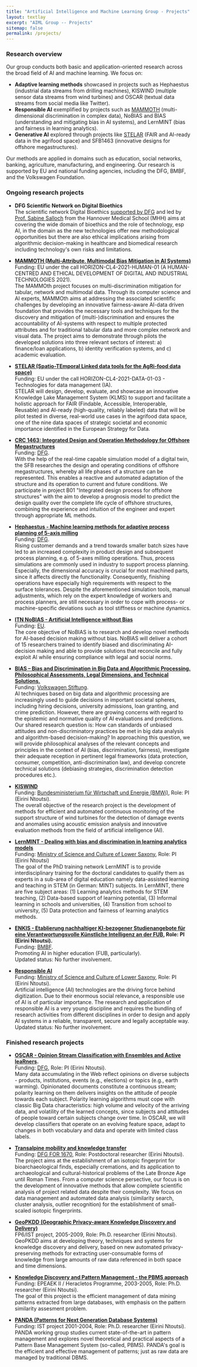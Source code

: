 ```yaml
---
title: "Artificial Intelligence and Machine Learning Group - Projects"
layout: textlay
excerpt: "AIML Group -- Projects"
sitemap: false
permalink: /projects/
---
```


### Research overview
Our group conducts both basic and application-oriented research across the broad field of AI and machine learning. We focus on:
<ul>
  <li><b>Adaptive learning methods</b> showcased in projects such as Hephaestus (industrial data streams from drilling machines), KISWIND (multiple sensor data streams from wind turbines) and OSCAR (textual data streams from social media like Twitter).</li>
    <li><b>Responsible AI</b> exemplified by projects such as <a href = "{{ site.url }}{{ site.baseurl }}/projects/mammoth">MAMMOTH</a> (multi-dimensional discrimination in complex data), NoBIAS and BIAS (understanding and mitigating bias in AI systems), and LernMINT (bias and fairness in learning analytics).</li>
    <li><b>Generative AI</b> explored through projects like <a href = "{{ site.url }}{{ site.baseurl }}/projects/stelar">STELAR</a> (FAIR and AI-ready data in the agrifood space) and SFB1463 (innovative designs for offshore megastructures).
  </ul> 

Our methods are applied in domains such as education, social networks, banking, agriculture, manufacturing, and engineering. Our research is supported by EU and national funding agencies, including the DFG, BMBF, and the Volkswagen Foundation.

### Ongoing research projects
<ul>
  <li><b>DFG Scientific Network on Digital Bioethics</b></li>
The scientific network Digital Bioethics <a href="https://gepris.dfg.de/gepris/projekt/525059925?context=projekt&task=showDetail&id=525059925&" target="_new">supported by DFG</a> and led by <a href="https://www.mhh.de/institute-zentren-forschungseinrichtungen/institut-fuer-geschichte-ethik-und-philosophie-der-medizin/das-team/prof-dr-dr-sabine-salloch" target="_new"> Prof. Sabine Salloch</a> from the Hannover Medical School (MHH) aims at covering the wide domain of bioethics and the role of technology, esp AI, in the domain as the new technologies offer new methodological opportunities but there are also ethical implications arising from algorithmic decision-making in healthcare and biomedical research including technology's own risks and limitations.
</ul>
<ul>
  <li><b><a href = "{{ site.url }}{{ site.baseurl }}/projects/mammoth">MAMMOTH (Multi-Attribute, Multimodal Bias Mitigation in AI Systems)</a></b></li>
Funding: EU under the call HORIZON-CL4-2021-HUMAN-01 (A HUMAN-CENTRED AND ETHICAL DEVELOPMENT OF DIGITAL AND INDUSTRIAL TECHNOLOGIES 2021).<br> 
The MAMMOth project focuses on multi-discrimination mitigation for tabular, network and multimodal data. Through its 
computer science and AI experts, MAMMOth aims at addressing the associated scientific challenges by developing an innovative 
fairness-aware AI-data driven foundation that provides the necessary tools and techniques for the discovery and mitigation of 
(multi-)discrimination and ensures the accountability of AI-systems with respect to multiple protected attributes and for traditional 
tabular data and more complex network and visual data. The project aims to demonstrate through pilots the developed solutions into three relevant sectors of interest: a) finance/loan applications, b) identity verification systems, and c) academic evaluation.
</ul>

<ul>
  <li><b><a href = "{{ site.url }}{{ site.baseurl }}/projects/stelar">STELAR (Spatio-TEmporal Linked data tools for the AgRi-food data space)</a></b></li>
Funding: EU under the call HORIZON-CL4-2021-DATA-01-03 - Technologies for data management (IA).<br> 
  STELAR will design, develop, evaluate, and showcase an innovative Knowledge Lake Management System (KLMS) to support and facilitate a holistic approach for FAIR (Findable, Accessible, Interoperable, Reusable) and AI-ready (high-quality, reliably labeled) data that will be pilot tested in diverse, real-world use cases in the agrifood data space, one of the nine data spaces of strategic societal and economic importance identified in the European Strategy for Data.
 </ul>


<ul>
  <li><b><a href = "{{ site.url }}{{ site.baseurl }}/projects/offshore">CRC 1463:  Integrated Design and Operation Methodology for Offshore Megastructures</a></b></li>
Funding: <a href="https://gepris.dfg.de/gepris/projekt/457016492" target="_new">DFG</a>.<br>
With the help of the real-time capable simulation model of a digital twin, the SFB researches the design and operating conditions of offshore megastructures, whereby all life phases of a structure can be represented. This enables a reactive and automated adaptation of the structure and its operation to current and future conditions.  
We participate in project B01 "Integrated design process for offshore structures" with the aim to develop a prognosis model to predict the design quality over the complete life cycle of offshore structures, combining the experience and intuition of the engineer and expert through appropriate ML methods. 
</ul>

<ul>
  <li><b><a href = "{{ site.url }}{{ site.baseurl }}/projects/hephaestus">Hephaestus - Machine learning methods for adaptive process planning of 5-axis milling</a></b></li>
Funding: <a href="https://gepris.dfg.de/gepris/projekt/424298653" target="_new">DFG</a>.<br>
Rising customer demands and a trend towards smaller batch sizes have led to an increased complexity in product design and subsequent process planning, e.g. of 5-axes milling operations. Thus, process simulations are commonly used in industry to support process planning. Especially, the dimensional accuracy is crucial for most machined parts, since it affects directly the functionality. Consequently, finishing operations have especially high requirements with respect to the surface tolerances. Despite the aforementioned simulation tools, manual adjustments, which rely on the expert knowledge of workers and process planners, are still necessary in order to cope with process- or machine-specific deviations such as tool stiffness or machine dynamics.
</ul>

<ul>
  <li><b><a href = "{{ site.url }}{{ site.baseurl }}/projects/nobias">ITN NoBIAS - Artificial Intelligence without Bias</a></b></li>
Funding: <a href="https://cordis.europa.eu/project/id/860630" target="_new">EU</a>.<br>
The core objective of NoBIAS is to research and develop novel methods for AI-based decision making without bias. NoBIAS will deliver a cohort of 15 researchers trained to identify biased and discriminating AI-decision making and able to provide solutions that reconcile and fully exploit AI while ensuring compliance with legal and social norms.
</ul>

<ul>
  <li><b><a href = "{{ site.url }}{{ site.baseurl }}/projects/bias">BIAS – Bias and Discrimination in Big Data and Algorithmic Processing. Philosophical Assessments, Legal Dimensions, and Technical Solutions.</a></b></li>
Funding: <a href="http://portal.volkswagenstiftung.de/search/projectDetails.do?ref=95037" target="_new">Volkswagen Stiftung</a>.<br>
AI techniques based on big data and algorithmic processing are increasingly used to guide decisions in important societal spheres, including hiring decisions, university admissions, loan granting, and crime prediction. However, there are growing concerns with regard to the epistemic and normative quality of AI evaluations and predictions. Our shared research question is: How can standards of unbiased attitudes and non-discriminatory practices be met in big data analysis and algorithm-based decision-making?
In approaching this question, we will provide philosophical analyses of the relevant concepts and principles in the context of AI (bias, discrimination, fairness), investigate their adequate reception in pertinent legal frameworks (data protection, consumer, competition, anti-discrimination law), and develop concrete technical solutions (debiasing strategies, discrimination detection procedures etc.).
</ul>

<ul>
  <li><b><a href = "{{ site.url }}{{ site.baseurl }}/projects/kiswind">KISWIND </a></b></li>
Funding: <a href="https://www.cleanenergywire.org/experts/bmwi-federal-ministry-economic-affairs-and-energy">Bundesministerium für Wirtschaft und Energie (BMWi)</a>, Role: PI (Eirini Ntoutsi).<br> 
The overall objective of the research project is the development of methods for efficient and automated continuous monitoring of the support structure of wind turbines for the detection of damage events and anomalies using acoustic emission analysis and innovative evaluation methods from the field of artificial intelligence (AI).
</ul>

<ul>
  <li><b><a href = "{{ site.url }}{{ site.baseurl }}/projects/lernmint/">LernMINT - Dealing with bias and discrimination in learning analytics models</a></b></li>
Funding: <a href="https://www.mwk.niedersachsen.de/china/representative-of-the-ministry-of-science-and-culture-of-the-german-state-of-lower-saxony-for-university-cooperation-between-lower-saxony-and-china-189609.html" target="_new">Ministry of Science and Culture of Lower Saxony</a>, Role: PI (Eirini Ntoutsi)<br>
The goal of the PhD training network LernMINT is to provide interdisciplinary training for the doctoral candidates to qualify them as experts in a sub-area of digital education namely data-assisted learning and teaching in STEM (in German: MINT) subjects. In LernMINT, there are five subject areas: (1) Learning analytics methods for STEM teaching, (2) Data-based support of learning potential, (3) Informal learning in schools and universities, (4) Transition from school to university, (5) Data protection and fairness of learning analytics methods.
</ul>

<ul>
  <li><b><a href = "https://aiml-research.github.io/projects/enkis">ENKIS - Etablierung nachhaltiger KI-bezogener Studienangebote für eine Verantwortungsvolle Künstliche Intelligenz an der FUB</a>, Role: PI (Eirini Ntoutsi).</b></li>
Funding: <a href="https://www.bmbf.de/bmbf/de/home/_documents/digitale-hochschulbildung.html#:~:text=Mit%20der%20Bund%2DL%C3%A4nder%2DVereinbarung,der%20Breite%20des%20Hochschulsystems%20entfalten.">BMBF</a>.<br>
Promoting AI in higher education (FUB, particularly).<br>
Updated status: No further involvement.
  </ul>

<ul>
  <li><b><a href = "{{ site.url }}{{ site.baseurl }}/projects/responsibleai/">Responsible AI </a></b></li>
Funding: <a href="https://www.mwk.niedersachsen.de/china/representative-of-the-ministry-of-science-and-culture-of-the-german-state-of-lower-saxony-for-university-cooperation-between-lower-saxony-and-china-189609.html" target="_new">Ministry of Science and Culture of Lower Saxony</a>, Role: PI (Eirini Ntoutsi).<br>
Artificial intelligence (AI) technologies are the driving force behind digitization. Due to their enormous social relevance, a responsible use of AI is of particular importance. The research and application of responsible AI is a very young discipline and requires the bundling of research activities from different disciplines in order to design and apply AI systems in a reliable, transparent, secure and legally acceptable way.<br>
Updated status: No further involvement.
</ul>
  
### Finished research projects

<ul>
  <li><b><a href = "{{ site.url }}{{ site.baseurl }}/projects/oscar">OSCAR - Opinion Stream Classification with Ensembles and Active leaRners</a>.</b></li>
Funding: <a href="https://gepris.dfg.de/gepris/projekt/317686254?language=en" target="_new">DFG</a>, Role: PI (Eirini Ntoutsi).<br>
Many data accumulating in the Web reflect opinions on diverse subjects - products, institutions, events (e.g., elections) or topics (e.g., earth warming). Opinionated documents constitute a continuous stream; polarity learning on them delivers insights on the attitude of people towards each subject. Polarity learning algorithms must cope with classic Big Data characteristics: high volume and velocity of the arriving data, and volatility of the learned concepts, since subjects and attitudes of people toward certain subjects change over time. In OSCAR, we will develop classifiers that operate on an evolving feature space, adapt to changes in both vocabulary and data and operate with limited class labels.
</ul>
    
<ul>
  <li><b><a href ="http://www.en.for1670-transalpine.uni-muenchen.de/index.html">Transalpine mobility and knowledge transfer </a></b></li>
Funding: <a href="https://gepris.dfg.de/gepris/projekt/191679530" target="_new">DFG FOR 1670</a>, Role: Postdoctoral researcher (Eirini Ntoutsi).<br>
The project aims at the establishment of an isotopic fingerprint for bioarchaeological finds, especially cremations, and its application to archaeological and cultural-historical problems of the Late Bronze Age until Roman Times. From a computer science persective, our focus is on the development of innovative methods that allow complete scientific analysis of project related data despite their complexity. We focus on data management and automated data analysis (similarity search, cluster analysis, outlier recognition) for the establishment of small-scaled isotopic fingerprints.
</ul>
    
<ul>
  <li><b><a href ="http://infolab.cs.unipi.gr/projects/GeoPKDD/"> GeoPKDD (Geographic Privacy-aware Knowledge Discovery and Delivery) </a></b></li>
FP6/IST project, 2005-2009, Role: Ph.D. researcher (Eirini Ntoutsi).<br>
GeoPKDD aims at developing theory, techniques and systems for knowledge discovery and delivery, based on new automated privacy-preserving methods for extracting user-consumable forms of knowledge from large amounts of raw data referenced in both space and time dimensions.
</ul>
    
<ul>
  <li><b><a href ="http://infolab.cs.unipi.gr/projects/heracletos/"> Knowledge Discovery and Pattern Management - the PBMS approach </a></b></li>
Funding: EPEAEK II / Heracletos Programme, 2003-2005, Role: Ph.D. researcher (Eirini Ntoutsi).<br>
The goal of this project is the efficient management of data mining patterns extracted from large databases, with emphasis on the pattern similarity assesment problem.
</ul>
    
<ul>
  <li><b><a href = "http://dke.cti.gr/projects/completed-projects/panda/"> PANDA (Patterns for Next Generation Database Systems) </a></b></li>
Funding: IST project 2001-2004, Role: Ph.D. researcher (Eirini Ntoutsi).<br>
PANDA working group studies current state-of-the-art in pattern management and explores novel theoretical and practical aspects of a Pattern Base Management System (so-called, PBMS). PANDA's goal is the efficient and effective management of patterns; just as raw data are managed by traditional DBMS.
    </ul>
